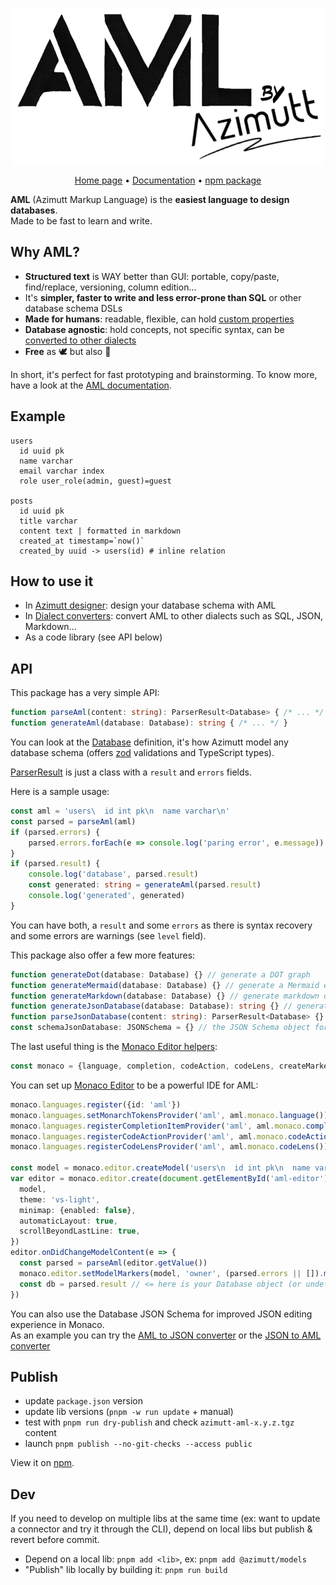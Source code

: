 <p align="center">
    <a href="https://azimutt.app/aml" target="_blank" rel="noopener">
        <picture>
          <source media="(prefers-color-scheme: dark)" srcset="../../backend/priv/static/images/logos/aml-white.png">
          <source media="(prefers-color-scheme: light)" srcset="../../backend/priv/static/images/logos/aml.png">
          <img alt="Azimutt logo" src="../../backend/priv/static/images/logos/aml.png" width="500">
        </picture>
    </a>
</p>

<p align="center">
  <a href="https://azimutt.app/aml" target="_blank" rel="noopener">Home page</a> •
  <a href="https://azimutt.app/docs/aml" target="_blank" rel="noopener">Documentation</a> •
  <a href="https://www.npmjs.com/package/@azimutt/aml" target="_blank" rel="noopener noreferrer">npm package</a>
</p>

**AML** (Azimutt Markup Language) is the **easiest language to design databases**.  
Made to be fast to learn and write.


## Why AML?

- **Structured text** is WAY better than GUI: portable, copy/paste, find/replace, versioning, column edition...
- It's **simpler, faster to write and less error-prone than SQL** or other database schema DSLs
- **Made for humans**: readable, flexible, can hold [custom properties](https://azimutt.app/docs/aml/properties)
- **Database agnostic**: hold concepts, not specific syntax, can be [converted to other dialects](https://azimutt.app/converters/aml)
- **Free** as 🕊️ but also 🍺

In short, it's perfect for fast prototyping and brainstorming. To know more, have a look at the [AML documentation](https://azimutt.app/docs/aml).


## Example

```aml
users
  id uuid pk
  name varchar
  email varchar index
  role user_role(admin, guest)=guest

posts
  id uuid pk
  title varchar
  content text | formatted in markdown
  created_at timestamp=`now()`
  created_by uuid -> users(id) # inline relation
```


## How to use it

- In [Azimutt designer](https://azimutt.app/create?aml): design your database schema with AML
- In [Dialect converters](https://azimutt.app/converters/aml): convert AML to other dialects such as SQL, JSON, Markdown...
- As a code library (see API below)


## API

This package has a very simple API:

```typescript
function parseAml(content: string): ParserResult<Database> { /* ... */ }
function generateAml(database: Database): string { /* ... */ }
```

You can look at the [Database](../models/src/database.ts) definition, it's how Azimutt model any database schema (offers [zod](https://zod.dev) validations and TypeScript types).

[ParserResult](../models/src/parserResult.ts) is just a class with a `result` and `errors` fields.

Here is a sample usage:

```typescript
const aml = 'users\  id int pk\n  name varchar\n'
const parsed = parseAml(aml)
if (parsed.errors) {
    parsed.errors.forEach(e => console.log('paring error', e.message))
}
if (parsed.result) {
    console.log('database', parsed.result)
    const generated: string = generateAml(parsed.result)
    console.log('generated', generated)
}
```

You can have both, a `result` and some `errors` as there is syntax recovery and some errors are warnings (see `level` field).

This package also offer a few more features:

```typescript
function generateDot(database: Database) {} // generate a DOT graph
function generateMermaid(database: Database) {} // generate a Mermaid erDiagram
function generateMarkdown(database: Database) {} // generate markdown documentation
function generateJsonDatabase(database: Database): string {} // generate nice JSON (similar to `JSON.stringify(db, null, 2), but more compact)
function parseJsonDatabase(content: string): ParserResult<Database> {} // parse and validate JSON (`zod.safeParse()` adapted to Azimutt APIs)
const schemaJsonDatabase: JSONSchema = {} // the JSON Schema object for the Database type
```

The last useful thing is the [Monaco Editor helpers](src/extensions/monaco.ts):

```typescript
const monaco = {language, completion, codeAction, codeLens, createMarker}
```

You can set up [Monaco Editor](https://microsoft.github.io/monaco-editor) to be a powerful IDE for AML:

```typescript
monaco.languages.register({id: 'aml'})
monaco.languages.setMonarchTokensProvider('aml', aml.monaco.language()) // syntax highlighting
monaco.languages.registerCompletionItemProvider('aml', aml.monaco.completion()) // auto-complete
monaco.languages.registerCodeActionProvider('aml', aml.monaco.codeAction()) // quick-fixes
monaco.languages.registerCodeLensProvider('aml', aml.monaco.codeLens()) // hints with actions

const model = monaco.editor.createModel('users\n  id int pk\n  name varchar index\n', 'aml')
var editor = monaco.editor.create(document.getElementById('aml-editor'), {
  model,
  theme: 'vs-light',
  minimap: {enabled: false},
  automaticLayout: true,
  scrollBeyondLastLine: true,
})
editor.onDidChangeModelContent(e => {
  const parsed = parseAml(editor.getValue())
  monaco.editor.setModelMarkers(model, 'owner', (parsed.errors || []).map(e => aml.monaco.createMarker(e, model, editor)))
  const db = parsed.result // <= here is your Database object (or undefined ^^)
})
```

You can also use the Database JSON Schema for improved JSON editing experience in Monaco.  
As an example you can try the [AML to JSON converter](https://azimutt.app/converters/aml/to/json) or the [JSON to AML converter](https://azimutt.app/converters/json/to/aml)


## Publish

- update `package.json` version
- update lib versions (`pnpm -w run update` + manual)
- test with `pnpm run dry-publish` and check `azimutt-aml-x.y.z.tgz` content
- launch `pnpm publish --no-git-checks --access public`

View it on [npm](https://www.npmjs.com/package/@azimutt/aml).


## Dev

If you need to develop on multiple libs at the same time (ex: want to update a connector and try it through the CLI), depend on local libs but publish & revert before commit.

- Depend on a local lib: `pnpm add <lib>`, ex: `pnpm add @azimutt/models`
- "Publish" lib locally by building it: `pnpm run build`
